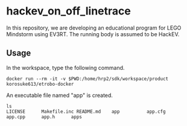 # hackev_on_off_linetrace
In this repository, we are developing an educational program for LEGO Mindstorm using EV3RT.
The running body is assumed to be HackEV.

## Usage
In the workspace, type the following command.

```
docker run --rm -it -v $PWD:/home/hrp2/sdk/workspace/product korosuke613/etrobo-docker
```

An executable file named "app" is created.

```
ls
LICENSE      Makefile.inc README.md    app          app.cfg      app.cpp      app.h      apps
```